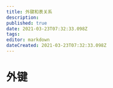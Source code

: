 ```yaml
---
title: 外键和表关系
description: 
published: true
date: 2021-03-23T07:32:33.098Z
tags: 
editor: markdown
dateCreated: 2021-03-23T07:32:33.098Z
---
```


# 外键

